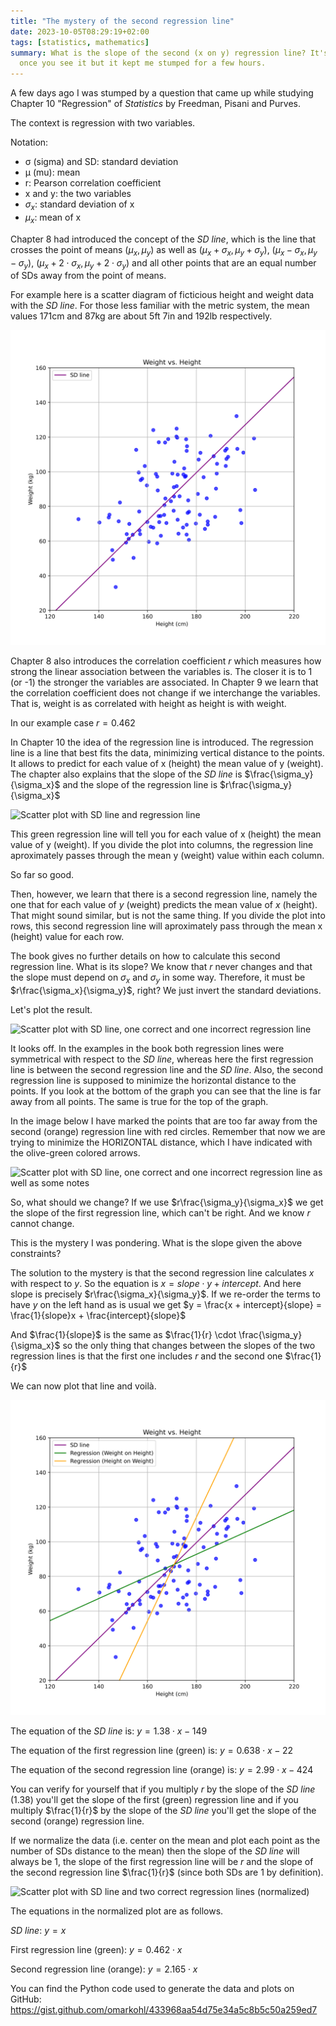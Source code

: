 ```yaml
---
title: "The mystery of the second regression line"
date: 2023-10-05T08:29:19+02:00
tags: [statistics, mathematics]
summary: What is the slope of the second (x on y) regression line? It's obvious
  once you see it but it kept me stumped for a few hours.
---
```


A few days ago I was stumped by a question that came up while studying Chapter
10 "Regression" of _Statistics_ by Freedman, Pisani and Purves.

The context is regression with two variables.

Notation:
* σ (sigma) and SD: standard deviation
* μ (mu): mean
* r: Pearson correlation coefficient
* x and y: the two variables
* $\sigma_x$: standard deviation of x
* $\mu_x$: mean of x

Chapter 8 had introduced the concept of the _SD line_, which is the line that
crosses the point of means $(\mu_x,\mu_y)$ as well as
$(\mu_x+\sigma_x,\mu_y+\sigma_y)$, $(\mu_x-\sigma_x,\mu_y-\sigma_y)$,
$(\mu_x+2\cdot\sigma_x,\mu_y+2\cdot\sigma_y)$ and all other points that are an
equal number of SDs away from the point of means.

For example here is a scatter diagram of ficticious height and weight data with
the _SD line_. For those less familiar with the metric system, the mean
values 171cm and 87kg are about 5ft 7in and 192lb respectively.

![Scatter plot with SD line](plot1.svg "Scatter plot with SD line")

Chapter 8 also introduces the correlation coefficient $r$ which measures how
strong the linear association between the variables is. The closer it is to 1
(or -1) the stronger the variables are associated. In Chapter 9 we learn that
the correlation coefficient does not change if we interchange the variables.
That is, weight is as correlated with height as height is with weight.

In our example case $r = 0.462$

In Chapter 10 the idea of the regression line is introduced. The regression
line is a line that best fits the data, minimizing vertical distance to the
points. It allows to predict for each value of x (height) the mean value of
y (weight). The chapter also explains that the slope of the _SD line_ is
$\frac{\sigma_y}{\sigma_x}$ and the slope of the regression line is
$r\frac{\sigma_y}{\sigma_x}$

![Scatter plot with SD line and regression line](plot2.svg "Scatter plot with
SD line and regression line")

This green regression line will tell you for each value of x (height) the mean
value of y (weight). If you divide the plot into columns, the regression line
aproximately passes through the mean y (weight) value within each column.

So far so good.

Then, however, we learn that there is a second regression line, namely the one
that for each value of $y$ (weight) predicts the mean value of $x$ (height). That
might sound similar, but is not the same thing. If you divide the plot into
rows, this second regression line will aproximately pass through the mean x
(height) value for each row.

The book gives no further details on how to calculate this second regression
line.  What is its slope? We know that $r$ never changes and that the slope
must depend on $\sigma_x$ and $\sigma_y$ in some way. Therefore, it must be
$r\frac{\sigma_x}{\sigma_y}$, right? We just invert the standard deviations.

Let's plot the result.

![Scatter plot with SD line, one correct and one incorrect regression
line](plot3.svg "Scatter plot with SD line, one correct and one incorrect
regression line")

It looks off. In the examples in the book both regression lines were
symmetrical with respect to the _SD line_, whereas here the first regression
line is between the second regression line and the _SD line_. Also, the second
regression line is supposed to minimize the horizontal distance to the points.
If you look at the bottom of the graph you can see that the line is far away
from all points. The same is true for the top of the graph.

In the image below I have marked the points that are too far away from the
second (orange) regression line with red circles. Remember that now we are
trying to minimize the HORIZONTAL distance, which I have indicated with the
olive-green colored arrows.

![Scatter plot with SD line, one correct and one incorrect regression line as
well as some notes](plot3_notes.svg "Scatter plot with SD line, one correct and
one incorrect regression line as well as some notes")

So, what should we change? If we use $r\frac{\sigma_y}{\sigma_x}$ we get the
slope of the first regression line, which can't be right. And we know $r$
cannot change.

This is the mystery I was pondering. What is the slope given the above
constraints?

The solution to the mystery is that the second regression line calculates $x$
with respect to $y$. So the equation is $x = slope \cdot y + intercept$. And
here slope is precisely $r\frac{\sigma_x}{\sigma_y}$. If we re-order the terms
to have $y$ on the left hand as is usual we get $y = \frac{x +
intercept}{slope} = \frac{1}{slope}x + \frac{intercept}{slope}$

And $\frac{1}{slope}$ is the same as $\frac{1}{r} \cdot
\frac{\sigma_y}{\sigma_x}$ so the only thing that changes between the slopes of
the two regression lines is that the first one includes $r$ and the second one
$\frac{1}{r}$ 

We can now plot that line and voilà.

![Scatter plot with SD line and two correct regression lines](plot4.svg
"Scatter plot with SD line and two correct regression lines")

The equation of the _SD line_ is: $y = 1.38\cdot x - 149$

The equation of the first regression line (green) is: $y = 0.638\cdot x - 22$

The equation of the second regression line (orange) is: $y = 2.99\cdot x - 424$

You can verify for yourself that if you multiply $r$ by the slope of the _SD
line_ (1.38) you'll get the slope of the first (green) regression line and if you
multiply $\frac{1}{r}$ by the slope of the _SD line_ you'll get the slope of
the second (orange) regression line.

If we normalize the data (i.e. center on the mean and plot each point as the
number of SDs distance to the mean) then the slope of the _SD line_ will always
be 1, the slope of the first regression line will be $r$ and the slope of the
second regression line $\frac{1}{r}$ (since both SDs are 1 by definition).

![Scatter plot with SD line and two correct regression lines
(normalized)](plot5.svg "Scatter plot with SD line and two correct regression
lines (normalized)")

The equations in the normalized plot are as follows.

_SD line_: $y = x$

First regression line (green): $y = 0.462\cdot x$

Second regression line (orange): $y = 2.165\cdot x$

You can find the Python code used to generate the data and plots on GitHub:
https://gist.github.com/omarkohl/433968aa54d75e34a5c8b5c50a259ed7
